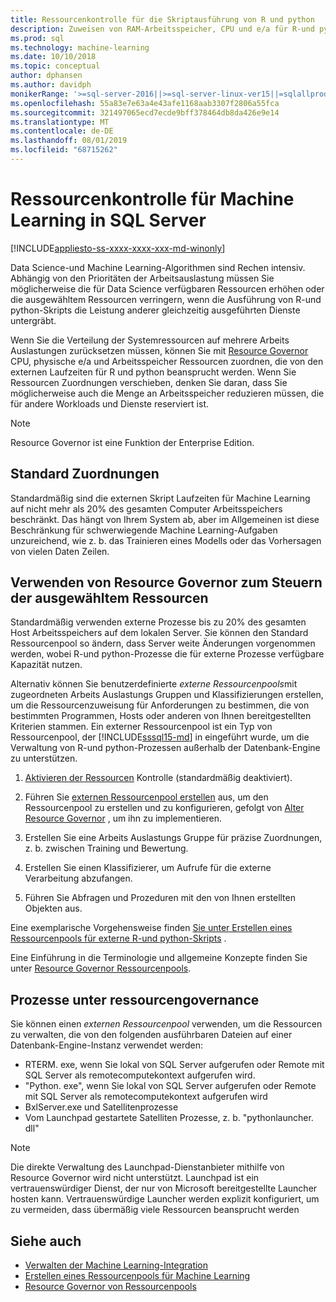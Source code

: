 ```yaml
---
title: Ressourcenkontrolle für die Skriptausführung von R und python
description: Zuweisen von RAM-Arbeitsspeicher, CPU und e/a für R-und python-Workloads auf SQL Server Datenbank-Engine-Instanz.
ms.prod: sql
ms.technology: machine-learning
ms.date: 10/10/2018
ms.topic: conceptual
author: dphansen
ms.author: davidph
monikerRange: '>=sql-server-2016||>=sql-server-linux-ver15||=sqlallproducts-allversions'
ms.openlocfilehash: 55a83e7e63a4e43afe1168aab3307f2806a55fca
ms.sourcegitcommit: 321497065ecd7ecde9bff378464db8da426e9e14
ms.translationtype: MT
ms.contentlocale: de-DE
ms.lasthandoff: 08/01/2019
ms.locfileid: "68715262"
---
```

# <a name="resource-governance-for-machine-learning-in-sql-server"></a>Ressourcenkontrolle für Machine Learning in SQL Server
[!INCLUDE[appliesto-ss-xxxx-xxxx-xxx-md-winonly](../../includes/appliesto-ss-xxxx-xxxx-xxx-md-winonly.md)]

Data Science-und Machine Learning-Algorithmen sind Rechen intensiv. Abhängig von den Prioritäten der Arbeitsauslastung müssen Sie möglicherweise die für Data Science verfügbaren Ressourcen erhöhen oder die ausgewähltem Ressourcen verringern, wenn die Ausführung von R-und python-Skripts die Leistung anderer gleichzeitig ausgeführten Dienste untergräbt. 

Wenn Sie die Verteilung der Systemressourcen auf mehrere Arbeits Auslastungen zurücksetzen müssen, können Sie mit [Resource Governor](../../relational-databases/resource-governor/resource-governor.md) CPU, physische e/a und Arbeitsspeicher Ressourcen zuordnen, die von den externen Laufzeiten für R und python beansprucht werden. Wenn Sie Ressourcen Zuordnungen verschieben, denken Sie daran, dass Sie möglicherweise auch die Menge an Arbeitsspeicher reduzieren müssen, die für andere Workloads und Dienste reserviert ist. 

> [!NOTE] 
> Resource Governor ist eine Funktion der Enterprise Edition.

## <a name="default-allocations"></a>Standard Zuordnungen

Standardmäßig sind die externen Skript Laufzeiten für Machine Learning auf nicht mehr als 20% des gesamten Computer Arbeitsspeichers beschränkt. Das hängt von Ihrem System ab, aber im Allgemeinen ist diese Beschränkung für schwerwiegende Machine Learning-Aufgaben unzureichend, wie z. b. das Trainieren eines Modells oder das Vorhersagen von vielen Daten Zeilen. 

## <a name="use-resource-governor-to-control-resourcing"></a>Verwenden von Resource Governor zum Steuern der ausgewähltem Ressourcen
 
Standardmäßig verwenden externe Prozesse bis zu 20% des gesamten Host Arbeitsspeichers auf dem lokalen Server. Sie können den Standard Ressourcenpool so ändern, dass Server weite Änderungen vorgenommen werden, wobei R-und python-Prozesse die für externe Prozesse verfügbare Kapazität nutzen.

Alternativ können Sie benutzerdefinierte *externe Ressourcenpools*mit zugeordneten Arbeits Auslastungs Gruppen und Klassifizierungen erstellen, um die Ressourcenzuweisung für Anforderungen zu bestimmen, die von bestimmten Programmen, Hosts oder anderen von Ihnen bereitgestellten Kriterien stammen. Ein externer Ressourcenpool ist ein Typ von Ressourcenpool, der [!INCLUDE[sssql15-md](../../includes/sssql15-md.md)] in eingeführt wurde, um die Verwaltung von R-und python-Prozessen außerhalb der Datenbank-Engine zu unterstützen.

1. [Aktivieren der Ressourcen](https://docs.microsoft.com/sql/relational-databases/resource-governor/enable-resource-governor) Kontrolle (standardmäßig deaktiviert).

2. Führen Sie [externen Ressourcenpool erstellen](https://docs.microsoft.com/sql/t-sql/statements/create-external-resource-pool-transact-sql) aus, um den Ressourcenpool zu erstellen und zu konfigurieren, gefolgt von [Alter Resource Governor](https://docs.microsoft.com/sql/t-sql/statements/alter-resource-governor-transact-sql) , um ihn zu implementieren.

3. Erstellen Sie eine Arbeits Auslastungs Gruppe für präzise Zuordnungen, z. b. zwischen Training und Bewertung.

4. Erstellen Sie einen Klassifizierer, um Aufrufe für die externe Verarbeitung abzufangen.

5. Führen Sie Abfragen und Prozeduren mit den von Ihnen erstellten Objekten aus.

Eine exemplarische Vorgehensweise finden [Sie unter Erstellen eines Ressourcenpools für externe R-und python-Skripts](../../advanced-analytics/r/how-to-create-a-resource-pool-for-r.md) .

Eine Einführung in die Terminologie und allgemeine Konzepte finden Sie unter [Resource Governor Ressourcenpools](../../relational-databases/resource-governor/resource-governor-resource-pool.md).

## <a name="processes-under-resource-governance"></a>Prozesse unter ressourcengovernance
  
 Sie können einen *externen Ressourcenpool* verwenden, um die Ressourcen zu verwalten, die von den folgenden ausführbaren Dateien auf einer Datenbank-Engine-Instanz verwendet werden:

+ RTERM. exe, wenn Sie lokal von SQL Server aufgerufen oder Remote mit SQL Server als remotecomputekontext aufgerufen wird.
+ "Python. exe", wenn Sie lokal von SQL Server aufgerufen oder Remote mit SQL Server als remotecomputekontext aufgerufen wird
+ BxlServer.exe und Satellitenprozesse
+ Vom Launchpad gestartete Satelliten Prozesse, z. b. "pythonlauncher. dll"
  
> [!NOTE]
> Die direkte Verwaltung des Launchpad-Dienstanbieter mithilfe von Resource Governor wird nicht unterstützt. Launchpad ist ein vertrauenswürdiger Dienst, der nur von Microsoft bereitgestellte Launcher hosten kann. Vertrauenswürdige Launcher werden explizit konfiguriert, um zu vermeiden, dass übermäßig viele Ressourcen beansprucht werden
  
## <a name="see-also"></a>Siehe auch

+ [Verwalten der Machine Learning-Integration](../r/managing-and-monitoring-r-solutions.md)
+ [Erstellen eines Ressourcenpools für Machine Learning](../r/how-to-create-a-resource-pool-for-r.md)
+ [Resource Governor von Ressourcenpools](../../relational-databases/resource-governor/resource-governor-resource-pool.md)
